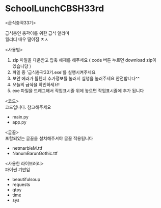 # SchoolLunchCBSH33rd
<급식충곽33기>

급식충인 충곽이를 위한 급식 알리미<br>
퀄리티 매우 떨어짐 ㅈㅅ

<사용법>
1. zip 파일을 다운받고 압축 해제를 해주세요 ( code 버튼 누르면  download zip이 있습니당 )
2. 파일 중 '급식충곽33기.exe'를 실행시켜주세요 
3. 보안 에러가 뜰텐데 추가정보를 눌러서 실행을 눌러주세요 안전합니다^^
4. 오늘의 급식을 확인하세요!
5. exe 파일을 드레그해서 작업표시줄 위에 놓으면 작업표시줄에 추가 됩니다

<코드> <br>
코드입니다. 참고해주세요
- main.py
- app.py

<글꼴><br>
포함되있는 글꼴을 설치해주셔야 글꼴 적용됩니다
- netmarbleM.ttf
- NanumBarunGothic.ttf

<사용한 라이브러리><br>
파이썬 기반임 
- beautifulsoup
- requests
- qtpy
- time
- sys
